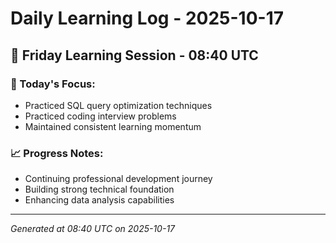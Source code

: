 # Daily Learning Log - 2025-10-17

## 📅 Friday Learning Session - 08:40 UTC

### 🎯 Today's Focus:
- Practiced SQL query optimization techniques
- Practiced coding interview problems
- Maintained consistent learning momentum

### 📈 Progress Notes:
- Continuing professional development journey
- Building strong technical foundation
- Enhancing data analysis capabilities

---
*Generated at 08:40 UTC on 2025-10-17*

